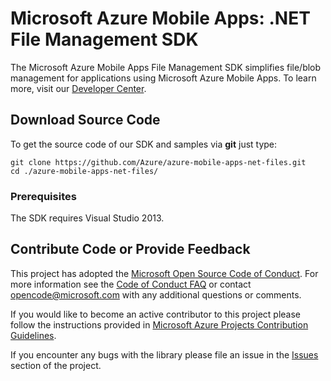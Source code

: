 # Microsoft Azure Mobile Apps: .NET File Management SDK

The Microsoft Azure Mobile Apps File Management SDK simplifies file/blob management for applications using Microsoft Azure Mobile Apps. To learn more, visit our [Developer Center](http://azure.microsoft.com/en-us/develop/mobile).

## Download Source Code

To get the source code of our SDK and samples via **git** just type:

    git clone https://github.com/Azure/azure-mobile-apps-net-files.git
    cd ./azure-mobile-apps-net-files/


### Prerequisites

The SDK requires Visual Studio 2013.


## Contribute Code or Provide Feedback

This project has adopted the [Microsoft Open Source Code of Conduct](https://opensource.microsoft.com/codeofconduct/). For more information see the [Code of Conduct FAQ](https://opensource.microsoft.com/codeofconduct/faq/) or contact [opencode@microsoft.com](mailto:opencode@microsoft.com) with any additional questions or comments.

If you would like to become an active contributor to this project please follow the instructions provided in [Microsoft Azure Projects Contribution Guidelines](http://azure.github.com/guidelines.html).

If you encounter any bugs with the library please file an issue in the [Issues](https://github.com/Azure/azure-mobile-apps-net-files/issues) section of the project.